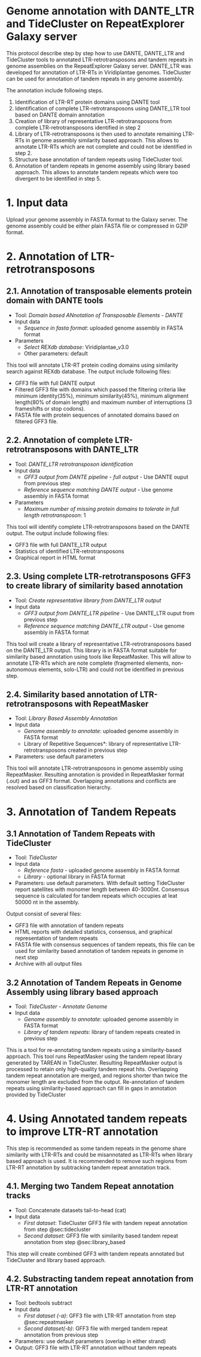 # Genome annotation with DANTE_LTR and TideCluster on RepeatExplorer Galaxy server

This protocol describe step by step how to use DANTE, DANTE_LTR and TideCluster tools to annotated LTR-retrotransposons and tandem repeats in genome assemblies on the RepeatExplorer Galaxy server. DANTE_LTR was developed for annotation of LTR-RTs in Viridiplantae genomes. TideCluster can be used for annotation of tandem repeats in any genome assembly.


The annotation include following steps. 
1. Identification of LTR-RT protein domains using DANTE tool
2. Identification of complete LTR-retrotransposons using DANTE_LTR tool based on DANTE domain annotation
3. Creation of library of representative LTR-retrotransposons from complete LTR-retrotransposons identified in step 2
4. Library of LTR-retrotransposons is then used to annotate remaining LTR-RTs in genome assembly similarity based approach. This allows to annotate LTR-RTs which are not complete and could not be identified in step 2.
5. Structure base annotation of tandem repeats using TideCluster tool.
6. Annotation of tandem repeats in genome assembly using library based approach. This allows to annotate tandem repeats which were too divergent to be identified in step 5.



# 1. Input data
Upload your genome assembly in FASTA format to the Galaxy server. The genome assembly could be either plain FASTA file or compressed in GZIP format.

# 2. Annotation of LTR-retrotransposons
## 2.1. Annotation of transposable elements protein domain with DANTE tools
- Tool: *Domain based ANnotation of Transposable Elements - DANTE*
- Input data
  - *Sequence in fasta format*: uploaded genome assembly in FASTA format
- Parameters
  - *Select REXdb database*: Viridiplantae_v3.0
  - Other parameters: default

This tool will annotate LTR-RT protein coding domains using similarity search against REXdb database. The output include following files:
- GFF3 file with full DANTE output 
- Filtered GFF3 file with domains which passed the filtering criteria like minimum identity(35%), minimum similarity(45%), minimum alignment length(80% of domain length) and maximum number of interruptions (3 frameshifts or stop codons).
- FASTA file with protein sequences of annotated domains based on filtered GFF3 file.

## 2.2. Annotation of complete LTR-retrotransposons with DANTE_LTR
- Tool: *DANTE_LTR retrotransposon identification*
- Input data
  - *GFF3 output from DANTE pipeline - full output* - Use DANTE ouput from previous step
  - *Reference sequence matching DANTE output* - Use genome assembly in FASTA format
- Parameters
  - *Maximum number of missing protein domains to tolerate in full length retrotransposon*: 1

This tool will identify complete LTR-retrotransposons based on the DANTE output. The output include following files:
- GFF3 file with full DANTE_LTR output
- Statistics of identified LTR-retrotransposons
- Graphical report in HTML format

## 2.3. Using complete LTR-retrotransposons GFF3 to create library of similarity based annotation
- Tool: *Create representative library from DANTE_LTR output*
- Input data
  - *GFF3 output from DANTE_LTR pipeline* - Use DANTE_LTR ouput from previous step
  - *Reference sequence matching DANTE_LTR output* - Use genome assembly in FASTA format

This tool will create a library of representative LTR-retrotransposons based on the DANTE_LTR output. This library is in FASTA format suitable for similarity based annotation using tools like RepeatMasker. This will allow to annotate LTR-RTs which are note complete (fragmented elements, non-autonomous elements, solo-LTR) and could not be identified in previous step.

## 2.4. Similarity based annotation of LTR-retrotransposons with RepeatMasker

- Tool: *Library Based Assembly Annotation*
- Input data
  - *Genome assembly to annotate*: uploaded genome assembly in FASTA format
  - Library of Repetitive Sequences*: library of representative LTR-retrotransposons created in previous step
- Parameters: use default parameters

This tool will annotate LTR-retrotransposons in genome assembly using RepeatMasker. Resulting annotation is provided in RepeatMasker format (.out) and as GFF3 format. Overlapping annotations and conflicts are resolved based on classification hierarchy.


# 3. Annotation of Tandem Repeats

## 3.1 Annotation of Tandem Repeats with TideCluster
- Tool: *TideCluster*
- Input data
  - *Reference fasta* - uploaded genome assembly in FASTA format
  - *Library* - optional library in FASTA format
- Parameters: use default parameters. With default setting TideCluster report satellites with monomer length between 40-3000nt. Consensus sequence is calculated for tandem repeats which occupies at leat 50000 nt in the assembly.

Output consist of several files:
- GFF3 file with annotation of tandem repeats
- HTML reports with detailed statistics, consensus, and graphical representation of tandem repeats
- FASTA file with consensus sequences of tandem repeats, this file can be used for similarity based annotation of tandem repeats in genome in next step
- Archive with all output files 
  
## 3.2 Annotation of Tandem Repeats in Genome Assembly using library based approach
- Tool: *TideCluster - Annotate Genome*
- Input data
  - *Genome assembly to annotate*: uploaded genome assembly in FASTA format
  - *Library of tandem repeats*: library of tandem repeats created in previous step

This is a tool for re-annotating tandem repeats using a similarity-based approach. This tool runs RepeatMasker using the tandem repeat library generated by TAREAN in TideCluster. Resulting RepeatMasker output is processed to retain only high-quality tandem repeat hits. Overlapping tandem repeat annotation are merged, and regions shorter than twice the monomer length are excluded from the output. Re-annotation of tandem repeats using similarity-based approach can fill in gaps in annotation provided by TideCluster

# 4. Using Annotated tandem repeats to improve LTR-RT annotation

This step is recommended as some tandem repeats in the genome share similarity with LTR-RTs and could be misannotated as LTR-RTs when library based approach is used. It is recommended to remove such regions from LTR-RT annotation by subtracking tandem repeat annotation track.

## 4.1. Merging two Tandem Repeat annotation tracks

- Tool: Concatenate datasets tail-to-head (cat)
- Input data
  - *First dataset*: TideCluster GFF3 file with tandem repeat annotation from step @sec:tidecluster
  - *Second dataset*: GFF3 file with similarity based tandem repeat annotation from step @sec:library_based

This step will create combined GFF3 with tandem repeats annotated but TideCluster and library based approach. 

## 4.2. Substracting tandem repeat annotation from LTR-RT annotation

- Tool: bedtools subtract
- Input data
  - *First dataset (-a)*: GFF3 file with LTR-RT annotation from step @sec:repeatmasker
  - *Second dataset(-b)*: GFF3 file with merged tandem repeat annotation from previous step
- Parameters: use default parameters (overlap in either strand)
- Output: GFF3 file with LTR-RT annotation without tandem repeats
